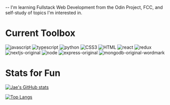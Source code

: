 -- I'm learning Fullstack Web Development from the Odin Project, FCC, and self-study of topics I'm interested in.


# Current Toolbox
![javascript](https://user-images.githubusercontent.com/105343665/179728140-a3cbef1f-1c85-47c5-af4d-4e5a2ead2d04.png)
![typescript](https://user-images.githubusercontent.com/105343665/179728136-2f21adf4-2c32-4a35-9ddd-e96ebb85d029.png)
![python](https://user-images.githubusercontent.com/105343665/179728793-e766c3ed-6a0c-414f-aa95-a08f88af9c1b.png)
![CSS3](https://user-images.githubusercontent.com/105343665/179729258-91fc2014-bdef-4baa-a102-8131f14b8f77.png)
![HTML](https://user-images.githubusercontent.com/105343665/179728158-51927444-4eb6-453a-9298-3d407d007ace.png)
![react](https://user-images.githubusercontent.com/105343665/179728163-4edfd222-e201-46e7-afef-1258e1380f21.png)
![redux](https://user-images.githubusercontent.com/105343665/233004619-e05f9f90-c67f-4e05-a686-6b1a4a46259d.png)
![nextjs-original](https://user-images.githubusercontent.com/105343665/233004708-fe5ba0c6-c635-445e-9707-391864803ce5.png)
![node](https://user-images.githubusercontent.com/105343665/179728147-fe7c17e5-c4dc-4e46-88ab-8c7c1690ff93.png)
![express-original](https://user-images.githubusercontent.com/105343665/233004671-77b93d14-235e-4f62-b2c8-2890045f525d.png)
![mongodb-original-wordmark](https://user-images.githubusercontent.com/105343665/233004688-5ae23609-21b6-48ff-afbe-ac46d1b90f5d.png)


# Stats for Fun
[![Jae's GitHub stats](https://github-readme-stats.vercel.app/api?username=JaeGif&show_icons=true&theme=tokyonight)](https://github.com/JaeGif/github-readme-stats)

[![Top Langs](https://github-readme-stats.vercel.app/api/top-langs/?username=JaeGif&layout=compact)](https://github.com/JaeGif/github-readme-stats)

